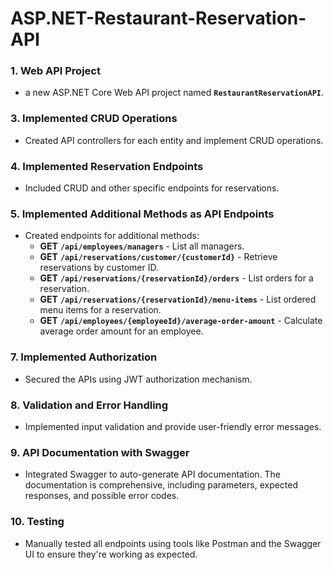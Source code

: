 # ASP.NET-Restaurant-Reservation-API
### 1. Web API Project

- a new ASP.NET Core Web API project named **`RestaurantReservationAPI`**.

### 3. Implemented CRUD Operations

- Created API controllers for each entity and implement CRUD operations.

### 4. Implemented Reservation Endpoints

- Included CRUD and other specific endpoints for reservations.

### 5. Implemented Additional Methods as API Endpoints

- Created endpoints for additional methods:
    - **GET** **`/api/employees/managers`** - List all managers.
    - **GET** **`/api/reservations/customer/{customerId}`** - Retrieve reservations by customer ID.
    - **GET** **`/api/reservations/{reservationId}/orders`** - List orders for a reservation.
    - **GET** **`/api/reservations/{reservationId}/menu-items`** - List ordered menu items for a reservation.
    - **GET** **`/api/employees/{employeeId}/average-order-amount`** - Calculate average order amount for an employee.

### 7. Implemented Authorization

- Secured the APIs using JWT authorization mechanism.

### 8. Validation and Error Handling

- Implemented input validation and provide user-friendly error messages.

### 9. API Documentation with Swagger

- Integrated Swagger to auto-generate API documentation. The documentation is comprehensive, including parameters, expected responses, and possible error codes.

### 10. Testing

- Manually tested all endpoints using tools like Postman and the Swagger UI to ensure they're working as expected.
###
